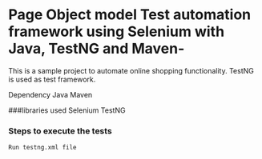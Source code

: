# Page Object model Test automation framework using Selenium with Java, TestNG and Maven-
This is a sample project to automate online shopping functionality.
TestNG is used as test framework.

Dependency
Java
Maven

###libraries used
Selenium
TestNG


### Steps to execute the tests
```
Run testng.xml file 
```
